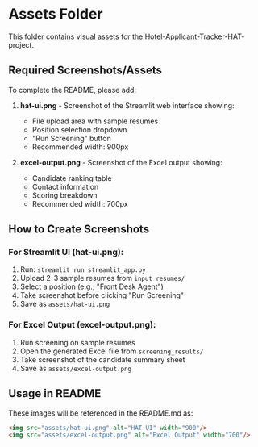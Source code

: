 # Assets Folder

This folder contains visual assets for the Hotel-Applicant-Tracker-HAT- project.

## Required Screenshots/Assets

To complete the README, please add:

1. **hat-ui.png** - Screenshot of the Streamlit web interface showing:
   - File upload area with sample resumes
   - Position selection dropdown
   - "Run Screening" button
   - Recommended width: 900px

2. **excel-output.png** - Screenshot of the Excel output showing:
   - Candidate ranking table
   - Contact information
   - Scoring breakdown
   - Recommended width: 700px

## How to Create Screenshots

### For Streamlit UI (hat-ui.png):
1. Run: `streamlit run streamlit_app.py`
2. Upload 2-3 sample resumes from `input_resumes/`
3. Select a position (e.g., "Front Desk Agent")
4. Take screenshot before clicking "Run Screening"
5. Save as `assets/hat-ui.png`

### For Excel Output (excel-output.png):
1. Run screening on sample resumes
2. Open the generated Excel file from `screening_results/`
3. Take screenshot of the candidate summary sheet
4. Save as `assets/excel-output.png`

## Usage in README

These images will be referenced in the README.md as:
```markdown
<img src="assets/hat-ui.png" alt="HAT UI" width="900"/>
<img src="assets/excel-output.png" alt="Excel Output" width="700"/>
```
